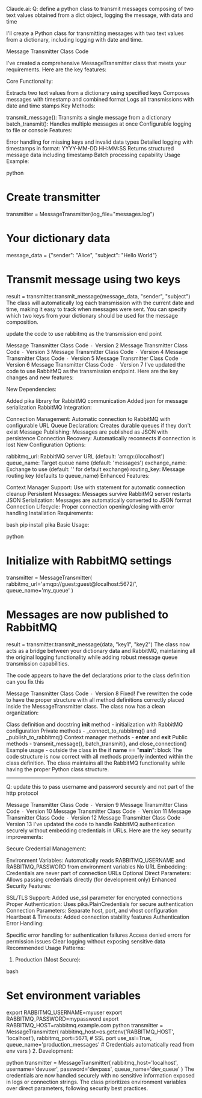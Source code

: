 Claude.ai:
Q: define a python class to transmit messages composing of  two text values obtained from a dict object, logging the message, with data and time

I'll create a Python class for transmitting messages with two text values from a dictionary, including logging with date and time.

Message Transmitter Class
Code 

I've created a comprehensive MessageTransmitter class that meets your requirements. Here are the key features:

Core Functionality:

Extracts two text values from a dictionary using specified keys
Composes messages with timestamp and combined format
Logs all transmissions with date and time stamps
Key Methods:

transmit_message(): Transmits a single message from a dictionary
batch_transmit(): Handles multiple messages at once
Configurable logging to file or console
Features:

Error handling for missing keys and invalid data types
Detailed logging with timestamps in format: YYYY-MM-DD HH:MM:SS
Returns structured message data including timestamp
Batch processing capability
Usage Example:

python
# Create transmitter
transmitter = MessageTransmitter(log_file="messages.log")

# Your dictionary data
message_data = {"sender": "Alice", "subject": "Hello World"}

# Transmit message using two keys
result = transmitter.transmit_message(message_data, "sender", "subject")
The class will automatically log each transmission with the current date and time, making it easy to track when messages were sent. You can specify which two keys from your dictionary should be used for the message composition.


update the code to use rabbitmq as the transmission end point

Message Transmitter Class
Code ∙ Version 2 
Message Transmitter Class
Code ∙ Version 3 
Message Transmitter Class
Code ∙ Version 4 
Message Transmitter Class
Code ∙ Version 5 
Message Transmitter Class
Code ∙ Version 6 
Message Transmitter Class
Code ∙ Version 7 
I've updated the code to use RabbitMQ as the transmission endpoint. Here are the key changes and new features:

New Dependencies:

Added pika library for RabbitMQ communication
Added json for message serialization
RabbitMQ Integration:

Connection Management: Automatic connection to RabbitMQ with configurable URL
Queue Declaration: Creates durable queues if they don't exist
Message Publishing: Messages are published as JSON with persistence
Connection Recovery: Automatically reconnects if connection is lost
New Configuration Options:

rabbitmq_url: RabbitMQ server URL (default: 'amqp://localhost')
queue_name: Target queue name (default: 'messages')
exchange_name: Exchange to use (default: '' for default exchange)
routing_key: Message routing key (defaults to queue_name)
Enhanced Features:

Context Manager Support: Use with statement for automatic connection cleanup
Persistent Messages: Messages survive RabbitMQ server restarts
JSON Serialization: Messages are automatically converted to JSON format
Connection Lifecycle: Proper connection opening/closing with error handling
Installation Requirements:

bash
pip install pika
Basic Usage:

python
# Initialize with RabbitMQ settings
transmitter = MessageTransmitter(
    rabbitmq_url='amqp://guest:guest@localhost:5672/',
    queue_name='my_queue'
)

# Messages are now published to RabbitMQ
result = transmitter.transmit_message(data, "key1", "key2")
The class now acts as a bridge between your dictionary data and RabbitMQ, maintaining all the original logging functionality while adding robust message queue transmission capabilities.


The code appears to have the def declarations prior to the class definition can you fix this

Message Transmitter Class
Code ∙ Version 8 
Fixed! I've rewritten the code to have the proper structure with all method definitions correctly placed inside the MessageTransmitter class. The class now has a clean organization:

Class definition and docstring
__init__ method - initialization with RabbitMQ configuration
Private methods - _connect_to_rabbitmq() and _publish_to_rabbitmq()
Context manager methods - __enter__ and __exit__
Public methods - transmit_message(), batch_transmit(), and close_connection()
Example usage - outside the class in the if __name__ == "__main__": block
The code structure is now correct with all methods properly indented within the class definition. The class maintains all the RabbitMQ functionality while having the proper Python class structure.

-----

Q: update this to pass username and password securely and not part of the http protocol

Message Transmitter Class
Code ∙ Version 9 
Message Transmitter Class
Code ∙ Version 10 
Message Transmitter Class
Code ∙ Version 11 
Message Transmitter Class
Code ∙ Version 12 
Message Transmitter Class
Code ∙ Version 13 
I've updated the code to handle RabbitMQ authentication securely without embedding credentials in URLs. Here are the key security improvements:

Secure Credential Management:

Environment Variables: Automatically reads RABBITMQ_USERNAME and RABBITMQ_PASSWORD from environment variables
No URL Embedding: Credentials are never part of connection URLs
Optional Direct Parameters: Allows passing credentials directly (for development only)
Enhanced Security Features:

SSL/TLS Support: Added use_ssl parameter for encrypted connections
Proper Authentication: Uses pika.PlainCredentials for secure authentication
Connection Parameters: Separate host, port, and vhost configuration
Heartbeat & Timeouts: Added connection stability features
Authentication Error Handling:

Specific error handling for authentication failures
Access denied errors for permission issues
Clear logging without exposing sensitive data
Recommended Usage Patterns:

1. Production (Most Secure):

bash
# Set environment variables
export RABBITMQ_USERNAME=myuser
export RABBITMQ_PASSWORD=mypassword
export RABBITMQ_HOST=rabbitmq.example.com
python
transmitter = MessageTransmitter(
    rabbitmq_host=os.getenv('RABBITMQ_HOST', 'localhost'),
    rabbitmq_port=5671,  # SSL port
    use_ssl=True,
    queue_name='production_messages'
    # Credentials automatically read from env vars
)
2. Development:

python
transmitter = MessageTransmitter(
    rabbitmq_host='localhost',
    username='devuser',
    password='devpass',
    queue_name='dev_queue'
)
The credentials are now handled securely with no sensitive information exposed in logs or connection strings. The class prioritizes environment variables over direct parameters, following security best practices.
